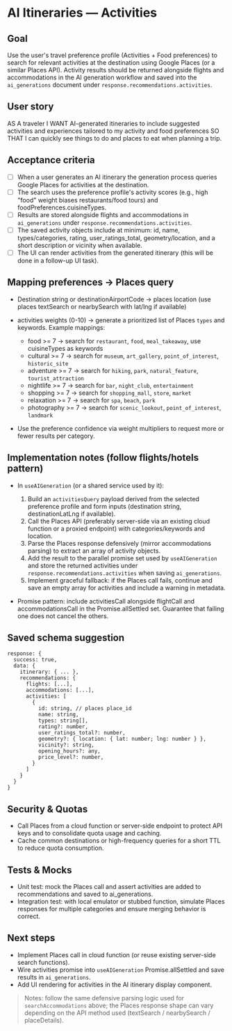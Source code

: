# AI Itineraries — Activities

## Goal
Use the user's travel preference profile (Activities + Food preferences) to search for relevant activities at the destination using Google Places (or a similar Places API). Activity results should be returned alongside flights and accommodations in the AI generation workflow and saved into the `ai_generations` document under `response.recommendations.activities`.

## User story
AS A traveler
I WANT AI-generated itineraries to include suggested activities and experiences tailored to my activity and food preferences
SO THAT I can quickly see things to do and places to eat when planning a trip.

## Acceptance criteria
- [ ] When a user generates an AI itinerary the generation process queries Google Places for activities at the destination.
- [ ] The search uses the preference profile's activity scores (e.g., high "food" weight biases restaurants/food tours) and foodPreferences.cuisineTypes.
- [ ] Results are stored alongside flights and accommodations in `ai_generations` under `response.recommendations.activities`.
- [ ] The saved activity objects include at minimum: id, name, types/categories, rating, user_ratings_total, geometry/location, and a short description or vicinity when available.
- [ ] The UI can render activities from the generated itinerary (this will be done in a follow-up UI task).

## Mapping preferences -> Places query
- Destination string or destinationAirportCode -> places location (use places textSearch or nearbySearch with lat/lng if available)
- activities weights (0-10) -> generate a prioritized list of Places `types` and keywords. Example mappings:
  - food >= 7 -> search for `restaurant`, `food`, `meal_takeaway`, use cuisineTypes as keywords
  - cultural >= 7 -> search for `museum`, `art_gallery`, `point_of_interest`, `historic_site`
  - adventure >= 7 -> search for `hiking`, `park`, `natural_feature`, `tourist_attraction`
  - nightlife >= 7 -> search for `bar`, `night_club`, `entertainment`
  - shopping >= 7 -> search for `shopping_mall`, `store`, `market`
  - relaxation >= 7 -> search for `spa`, `beach`, `park`
  - photography >= 7 -> search for `scenic_lookout`, `point_of_interest`, `landmark`

- Use the preference confidence via weight multipliers to request more or fewer results per category.

## Implementation notes (follow flights/hotels pattern)
- In `useAIGeneration` (or a shared service used by it):
  1. Build an `activitiesQuery` payload derived from the selected preference profile and form inputs (destination string, destinationLatLng if available).
  2. Call the Places API (preferably server-side via an existing cloud function or a proxied endpoint) with categories/keywords and location.
  3. Parse the Places response defensively (mirror accommodations parsing) to extract an array of activity objects.
  4. Add the result to the parallel promise set used by `useAIGeneration` and store the returned activities under `response.recommendations.activities` when saving `ai_generations`.
  5. Implement graceful fallback: if the Places call fails, continue and save an empty array for activities and include a warning in metadata.

- Promise pattern: include activitiesCall alongside flightCall and accommodationsCall in the Promise.allSettled set. Guarantee that failing one does not cancel the others.

## Saved schema suggestion
```
response: {
  success: true,
  data: {
    itinerary: { ... },
    recommendations: {
      flights: [...],
      accommodations: [...],
      activities: [
        {
          id: string, // places place_id
          name: string,
          types: string[],
          rating?: number,
          user_ratings_total?: number,
          geometry?: { location: { lat: number; lng: number } },
          vicinity?: string,
          opening_hours?: any,
          price_level?: number,
        }
      ]
    }
  }
}
```

## Security & Quotas
- Call Places from a cloud function or server-side endpoint to protect API keys and to consolidate quota usage and caching.
- Cache common destinations or high-frequency queries for a short TTL to reduce quota consumption.

## Tests & Mocks
- Unit test: mock the Places call and assert activities are added to recommendations and saved to ai_generations.
- Integration test: with local emulator or stubbed function, simulate Places responses for multiple categories and ensure merging behavior is correct.

## Next steps
- Implement Places call in cloud function (or reuse existing server-side search functions).
- Wire activities promise into `useAIGeneration` Promise.allSettled and save results in `ai_generations`.
- Add UI rendering for activities in the AI itinerary display component.

> Notes: follow the same defensive parsing logic used for `searchAccommodations` above; the Places response shape can vary depending on the API method used (textSearch / nearbySearch / placeDetails).
